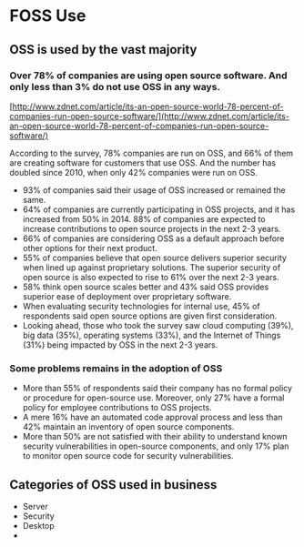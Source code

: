 # FOSS Use

## OSS is used by the vast majority

### **Over 78% of companies are using open source software. And only less than 3% do not use OSS in any ways.**

[http://www.zdnet.com/article/its-an-open-source-world-78-percent-of-companies-run-open-source-software/](http://www.zdnet.com/article/its-an-open-source-world-78-percent-of-companies-run-open-source-software/)

According to the survey, 78% companies are run on OSS, and 66% of them are creating software for customers that use OSS. And the number has doubled since 2010, when only 42% companies were run on OSS.

* 93% of companies said their usage of OSS increased or remained the same.
* 64% of companies are currently participating in OSS projects, and it has increased from 50% in 2014. 88% of companies are expected to increase contributions to open source projects in the next 2-3 years.
* 66% of companies are considering OSS as a default approach before other options for their next product.
* 55% of companies believe that open source delivers superior security when lined up against proprietary solutions. The superior security of open source is also expected to rise to 61% over the next 2-3 years.
* 58% think open source scales better and 43% said OSS provides superior ease of deployment over proprietary software.
* When evaluating security technologies for internal use, 45% of respondents said open source options are given first consideration.
* Looking ahead, those who took the survey saw cloud computing \(39%\), big data \(35%\), operating systems \(33%\), and the Internet of Things \(31%\) being impacted by OSS in the next 2-3 years.

### Some problems remains in the adoption of OSS

* More than 55% of respondents said their company has no formal policy or procedure for open-source use. Moreover, only 27% have a formal policy for employee contributions to OSS projects.
* A mere 16% have an automated code approval process and less than 42% maintain an inventory of open source components.
* More than 50% are not satisfied with their ability to understand known security vulnerabilities in open-source components, and only 17%  plan to monitor open source code for security vulnerabilities.

## Categories of OSS used in business

* Server
* Security
* Desktop
* 


